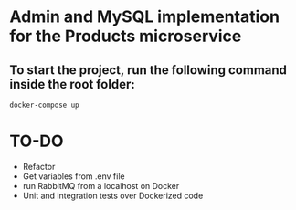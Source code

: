 # Admin and MySQL implementation for the Products microservice

## To start the project, run the following command inside the root folder:

```
docker-compose up
```

# TO-DO
- Refactor
- Get variables from .env file
- run RabbitMQ from a localhost on Docker
- Unit and integration tests over Dockerized code
